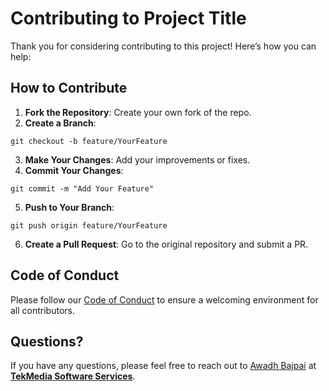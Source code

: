 # Contributing to Project Title

Thank you for considering contributing to this project! Here’s how you can help:

## How to Contribute

1. **Fork the Repository**: Create your own fork of the repo.
2. **Create a Branch**: 
```
git checkout -b feature/YourFeature
```
3. **Make Your Changes**: Add your improvements or fixes.
4. **Commit Your Changes**: 
```
git commit -m "Add Your Feature"
```
5. **Push to Your Branch**: 
```
git push origin feature/YourFeature
```
6. **Create a Pull Request**: Go to the original repository and submit a PR.

## Code of Conduct

Please follow our [Code of Conduct](CODE_OF_CONDUCT.md) to ensure a welcoming environment for all contributors.

## Questions?

If you have any questions, please feel free to reach out to [Awadh Bajpai](mailto:awabaj@tekmediasoft.net) at [**TekMedia Software Services**](https://tekmediasoft.com).
